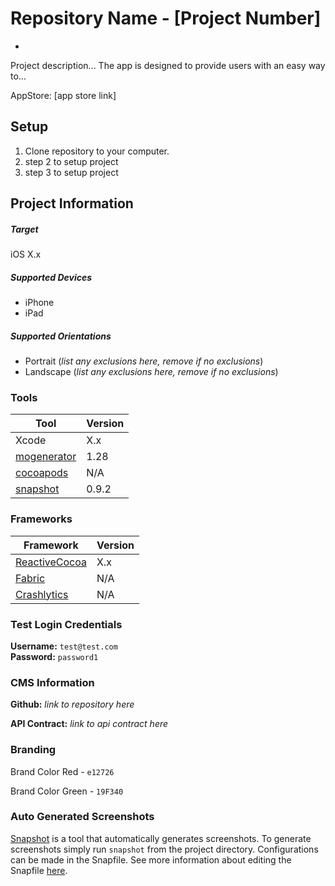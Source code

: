 # Repository Name - [Project Number]
-
Project description... The app is designed to provide users with an easy way to...

AppStore: [app store link]

## Setup
1. Clone repository to your computer.
2. step 2 to setup project
3. step 3 to setup project

## Project Information
##### Target
iOS X.x

##### Supported Devices
- iPhone
- iPad

##### Supported Orientations
- Portrait  (*list any exclusions here, remove if no exclusions*)
- Landscape (*list any exclusions here, remove if no exclusions*)

### Tools
Tool | Version
---- | -------
Xcode | X.x
[mogenerator](http://rentzsch.github.io/mogenerator/) | 1.28
[cocoapods](https://cocoapods.org) | N/A
[snapshot](https://github.com/KrauseFx/snapshot) | 0.9.2

### Frameworks
Framework | Version
---------- | --------
[ReactiveCocoa](https://github.com/ReactiveCocoa/ReactiveCocoa) | X.x
[Fabric](https://cocoapods.org/pods/Fabric) | N/A
[Crashlytics](https://cocoapods.org/pods/Crashlytics) | N/A

### Test Login Credentials
**Username:** `test@test.com`
<br>
**Password:** `password1`

### CMS Information
**Github:** *link to repository here*

**API Contract:** *link to api contract here*

### Branding
Brand Color Red - `e12726`

Brand Color Green - `19F340`

### Auto Generated Screenshots
[Snapshot](https://github.com/KrauseFx/snapshot) is a tool that automatically generates screenshots. To generate screenshots simply run `snapshot` from the project directory. Configurations can be made in the Snapfile. See more information about editing the Snapfile [here](https://github.com/KrauseFx/snapshot#snapfile). 

